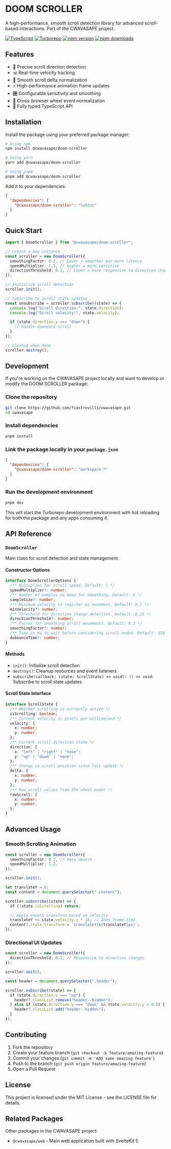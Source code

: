 # DOOM SCROLLER

A high-performance, smooth scroll detection library for advanced scroll-based interactions. Part of the CWAVASAPE project.

[![TypeScript](https://img.shields.io/badge/TypeScript-007ACC?style=flat-square&logo=typescript&logoColor=white)](https://www.typescriptlang.org/)
[![Turborepo](https://img.shields.io/badge/Turborepo-EF4444?style=flat-square&logo=turborepo&logoColor=white)](https://turbo.build/)
[![npm version](https://img.shields.io/npm/v/@cwavasape/doom-scroller.svg?style=flat-square)](https://www.npmjs.com/package/@cwavasape/doom-scroller)
[![npm downloads](https://img.shields.io/npm/dm/@cwavasape/doom-scroller.svg?style=flat-square)](https://www.npmjs.com/package/@cwavasape/doom-scroller)

## Features

- 🎯 Precise scroll direction detection
- 📊 Real-time velocity tracking
- 🔄 Smooth scroll delta normalization
- ⚡ High-performance animation frame updates
- 🎛️ Configurable sensitivity and smoothing
- 📱 Cross-browser wheel event normalization
- 💪 Fully typed TypeScript API

## Installation

Install the package using your preferred package manager:

```bash
# Using npm
npm install @cwavasape/doom-scroller

# Using yarn
yarn add @cwavasape/doom-scroller

# Using pnpm
pnpm add @cwavasape/doom-scroller
```

Add it to your dependencies:

```json
{
  "dependencies": {
    "@cwavasape/doom-scroller": "latest"
  }
}
```

## Quick Start

```typescript
import { DoomScroller } from "@cwavasape/doom-scroller";

// Create a new instance
const scroller = new DoomScroller({
  smoothingFactor: 0.2, // Lower = smoother but more latency
  speedMultiplier: 1.5, // Higher = more sensitive
  directionThreshold: 0.1, // Lower = more responsive to direction changes
});

// Initialize scroll detection
scroller.init();

// Subscribe to scroll state updates
const unsubscribe = scroller.subscribe((state) => {
  console.log("Scroll direction:", state.direction);
  console.log("Scroll velocity:", state.velocity);

  if (state.direction.y === "down") {
    // Handle downward scroll
  }
});

// Cleanup when done
scroller.destroy();
```

## Development

If you're working on the CWAVASAPE project locally and want to develop or modify the DOOM SCROLLER package:

### Clone the repository

```bash
git clone https://github.com/fcastrovilli/cwavasape.git
cd cwavasape
```

### Install dependencies

```bash
pnpm install
```

### Link the package locally in your `package.json`

```json
{
  "dependencies": {
    "@cwavasape/doom-scroller": "workspace:*"
  }
}
```

### Run the development environment

```bash
pnpm dev
```

This will start the Turborepo development environment with hot reloading for both the package and any apps consuming it.

## API Reference

### `DoomScroller`

Main class for scroll detection and state management.

#### Constructor Options

```typescript
interface DoomScrollerOptions {
  /** Multiplier for scroll speed. Default: 1 */
  speedMultiplier?: number;
  /** Number of samples to keep for smoothing. Default: 5 */
  sampleSize?: number;
  /** Minimum velocity to register as movement. Default: 0.1 */
  minVelocity?: number;
  /** Threshold for direction change detection. Default: 0.15 */
  directionThreshold?: number;
  /** Factor for smoothing scroll movements. Default: 0.3 */
  smoothingFactor?: number;
  /** Time in ms to wait before considering scroll ended. Default: 150 */
  debounceTime?: number;
}
```

#### Methods

- `init()`: Initialize scroll detection
- `destroy()`: Cleanup resources and event listeners
- `subscribe(callback: (state: ScrollState) => void): () => void`: Subscribe to scroll state updates

#### Scroll State Interface

```typescript
interface ScrollState {
  /** Whether scrolling is currently active */
  isScrolling: boolean;
  /** Current velocity in pixels per millisecond */
  velocity: {
    x: number;
    y: number;
  };
  /** Current scroll direction state */
  direction: {
    x: "left" | "right" | "none";
    y: "up" | "down" | "none";
  };
  /** Change in scroll position since last update */
  delta: {
    x: number;
    y: number;
  };
  /** Raw scroll values from the wheel event */
  rawScroll: {
    x: number;
    y: number;
  };
}
```

## Advanced Usage

### Smooth Scrolling Animation

```typescript
const scroller = new DoomScroller({
  smoothingFactor: 0.1, // Very smooth
  speedMultiplier: 1.2,
});

scroller.init();

let translateY = 0;
const content = document.querySelector(".content");

scroller.subscribe((state) => {
  if (!state.isScrolling) return;

  // Apply smooth transform based on velocity
  translateY += state.velocity.y * 16; // 16ms frame time
  content?.style.transform = `translateY(${translateY}px)`;
});
```

### Directional UI Updates

```typescript
const scroller = new DoomScroller({
  directionThreshold: 0.1, // Responsive to direction changes
});

scroller.init();

const header = document.querySelector(".header");

scroller.subscribe((state) => {
  if (state.direction.y === "up") {
    header?.classList.remove("header--hidden");
  } else if (state.direction.y === "down" && state.velocity.y > 0.5) {
    header?.classList.add("header--hidden");
  }
});
```

## Contributing

1. Fork the repository
2. Create your feature branch (`git checkout -b feature/amazing-feature`)
3. Commit your changes (`git commit -m 'Add some amazing feature'`)
4. Push to the branch (`git push origin feature/amazing-feature`)
5. Open a Pull Request

## License

This project is licensed under the MIT License - see the LICENSE file for details.

## Related Packages

Other packages in the CWAVASAPE project:

- `@cwavasape/web` - Main web application built with SvelteKit 5
